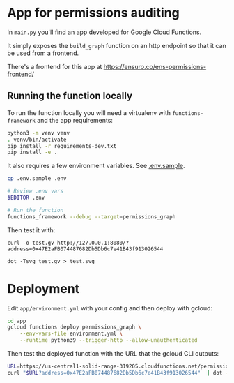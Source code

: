 # App for permissions auditing

In `main.py` you'll find an app developed for Google Cloud Functions.

It simply exposes the `build_graph` function on an http endpoint so that it can be used from a frontend.

There's a frontend for this app at https://ensuro.co/ens-permissions-frontend/

## Running the function locally

To run the function locally you will need a virtualenv with `functions-framework` and the app requirements:

```sh
python3 -m venv venv
. venv/bin/activate
pip install -r requirements-dev.txt
pip install -e .
```

It also requires a few environment variables. See [.env.sample](.env.sample).

```sh
cp .env.sample .env

# Review .env vars
$EDITOR .env

# Run the function
functions_framework --debug --target=permissions_graph
```

Then test it with:

```sg
curl -o test.gv http://127.0.0.1:8080/?address=0x47E2aFB074487682Db5Db6c7e41B43f913026544

dot -Tsvg test.gv > test.svg
```

# Deployment

Edit `app/environment.yml` with your config and then deploy with gcloud:

```sh
cd app
gcloud functions deploy permissions_graph \
    --env-vars-file environment.yml \
    --runtime python39 --trigger-http --allow-unauthenticated
```

Then test the deployed function with the URL that the gcloud CLI outputs:

```sh
URL=https://us-central1-solid-range-319205.cloudfunctions.net/permissions_graph
curl "$URL?address=0x47E2aFB074487682Db5Db6c7e41B43f913026544"  | dot -Tsvg > test.svg
```
